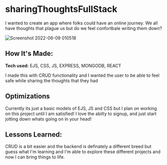 # sharingThoughtsFullStack

 I wanted to create an app where folks could have an online journey. We all have thoughts that plague us but do we feel confortbale writing them down?
 
![Screenshot 2022-06-09 010518](https://user-images.githubusercontent.com/101907963/172768882-b37edfc6-e960-444e-8b2c-7a480cf6d7d5.png)


<!-- **Link to project:** 

 -->

## How It's Made:

**Tech used:** EJS, CSS, JS, EXPRESS, MONGODB, REACT 

I made this with CRUD functionality and I wanted the user to be able to feel safe while sharing the thoughts that they had 

## Optimizations

Currently its just a basic models of EJS, JS and CSS but I plan on working on this project until I am satisfied! I love the abilty to signup, and just start jotting down whats going on in your head!

## Lessons Learned:

CRUD is a bit easier and the backend is definately a different breed but guess what I'm learning and I'm able to explore these different projects and now I can bring things to life. 
